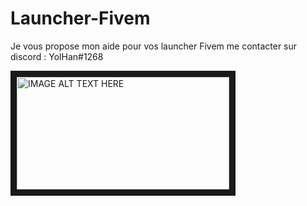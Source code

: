 # Launcher-Fivem
Je vous propose mon aide pour vos launcher Fivem
me contacter sur discord : YolHan#1268

<a href="https://www.youtube.com/watch?v=OKXWPAgnYaE&feature=player_embedded&v=YOUTUBE_VIDEO_ID_HERE
" target="_blank"><img src="https://i9.ytimg.com/vi_webp/OKXWPAgnYaE/mqdefault.webp?sqp=COSnsPsF&rs=AOn4CLCQCVtm5F75CLNh2ZFMmJQmYnoqPg" 
alt="IMAGE ALT TEXT HERE" width="340" height="180" border="10" /></a>

